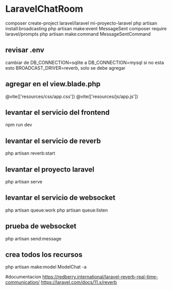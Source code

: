 # LaravelChatRoom
composer create-project laravel/laravel mi-proyecto-laravel
php artisan install:broadcasting
php artisan make:event MessageSent
composer require laravel/prompts
php artisan make:command MessageSentCommand

## revisar .env
cambiar de DB_CONNECTION=sqlite a DB_CONNECTION=mysql
si no esta esto BROADCAST_DRIVER=reverb, solo se debe agregar

## agregar en el view.blade.php
@vite(['resources/css/app.css'])
@vite(['resources/js/app.js'])

## levantar el servicio del frontend
npm run dev

## levantar el servicio de reverb
php artisan reverb:start

## levantar el proyecto laravel
php artisan serve 

## levantar el servicio de websocket
php artisan queue:work
php artisan queue:listen

## prueba de websocket
php artisan send:message

## crea todos los recursos
php artisan make:model ModelChat -a 

#documentacion
https://redberry.international/laravel-reverb-real-time-communication/
https://laravel.com/docs/11.x/reverb